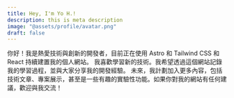 ```yaml
---
title: Hey, I'm Yo H.!
description: this is meta description
image: "@assets/profile/avatar.png"
draft: false
---
```


你好！我是熱愛技術與創新的開發者，目前正在使用 Astro 和 Tailwind CSS 和 React 持續建置我的個人網站。
我喜歡學習新的技術。我希望透過這個網站記錄我的學習過程，並與大家分享我的開發經驗。
未來，我計劃加入更多內容，包括技術文章、專案展示，甚至是一些有趣的實驗性功能。如果你對我的網站有任何建議，歡迎與我交流！
